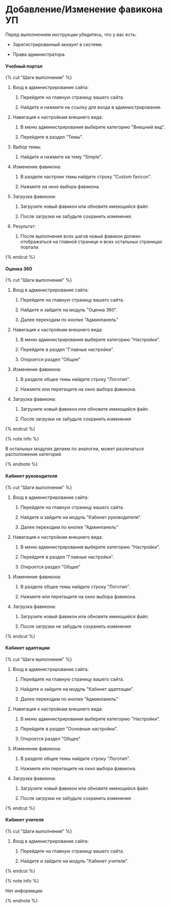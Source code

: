 # Добавление/Изменение фавикона УП

Перед выполнением инструкции убедитесь, что у вас есть:

- Зарегистрированный аккаунт в системе.

- Права администратора.

#### Учебный портал

{% cut "Шаги выполнения" %}

1. Вход в администрирование сайта:

    1. Перейдите на главную страницу вашего сайта.

    1. Найдите и нажмите на ссылку для входа в администрирование.

1. Навигация к настройкам внешнего вида:

    1. В меню администрирования выберите категорию "Внешний вид".

    1. Перейдите в раздел "Темы".

1. Выбор темы:

    1. Найдите и нажмите на тему "Simple".

1. Изменение фавикона:

    1. В разделе настроек темы найдите строку "Custom favicon".

    1. Нажмите на окно выбора фавикона.

1. Загрузка фавикона:

    1. Загрузите новый фавикон или обновите имеющийся файл.

    1. После загрузки не забудьте сохранить изменения.

1. Результат:

    1. После выполнения всех шагов новый фавикон должен отображаться на главной странице и всех остальных страницах портала

{% endcut %}

#### Оценка 360

{% cut "Шаги выполнения" %}

1. Вход в администрирование сайта:

    1. Перейдите на главную страницу вашего сайта.

    1. Найдите и зайдите на модуль "Оценка 360".

    1. Далее переходим по кнопке "Админпанель"

1. Навигация к настройкам внешнего вида:

    1. В меню администрирования выберите категорию "Настройки".

    1. Перейдите в раздел "Главные настройки".

    1. Откроется раздел "Общее"

1. Изменение фавикона:

    1. В разделе общее темы найдите строку "Логотип".

    1. Нажмите или перетащите на окно выбора фавикона.

1. Загрузка фавикона:

    1. Загрузите новый фавикон или обновите имеющийся файл.

    1. После загрузки не забудьте сохранить изменения

{% endcut %}

{% note info %}

В остальных модулях делаем по аналогии, может различаться расположение категорий 

{% endnote %}

#### Кабинет руководителя

{% cut "Шаги выполнения" %}

1. Вход в администрирование сайта:

    1. Перейдите на главную страницу вашего сайта.

    1. Найдите и зайдите на модуль "Кабинет руководителя".

    1. Далее переходим по кнопке "Админпанель"

1. Навигация к настройкам внешнего вида:

    1. В меню администрирования выберите категорию "Настройки".

    1. Перейдите в раздел "Главные настройки".

    1. Откроется раздел "Общее"

1. Изменение фавикона:

    1. В разделе общее темы найдите строку "Логотип".

    1. Нажмите или перетащите на окно выбора фавикона.

1. Загрузка фавикона:

    1. Загрузите новый фавикон или обновите имеющийся файл.

    1. После загрузки не забудьте сохранить изменения

{% endcut %}    

#### Кабинет адаптации

{% cut "Шаги выполнения" %}

1. Вход в администрирование сайта:

    1. Перейдите на главную страницу вашего сайта.

    1. Найдите и зайдите на модуль "Кабинет адаптации".

    1. Далее переходим по кнопке "Админпанель"

1. Навигация к настройкам внешнего вида:

    1. В меню администрирования выберите категорию "Настройки".

    1. Перейдите в раздел "Основные настройки".

    1. Откроется раздел "Общее"

1. Изменение фавикона:

    1. В разделе общее темы найдите строку "Логотип".

    1. Нажмите или перетащите на окно выбора фавикона.

1. Загрузка фавикона:

    1. Загрузите новый фавикон или обновите имеющийся файл.

    1. После загрузки не забудьте сохранить изменения

{% endcut %}    

#### Кабинет учителя

{% cut "Шаги выполнения" %}

1. Вход в администрирование сайта:

    1. Перейдите на главную страницу вашего сайта.

    1. Найдите и зайдите на модуль "Кабинет учителя".

{% endcut %}

{% note info %}

Нет информации

{% endnote %}